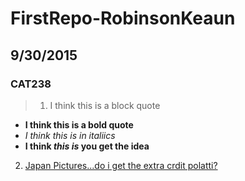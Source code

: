 # FirstRepo-RobinsonKeaun
## 9/30/2015
### CAT238
> 1.  I think this is a block quote
  - **I think this is a bold quote**
  - *I think this is in italiics*
  - **I think _this_ _is_ you get the  idea**
2. [Japan Pictures...do i get the extra crdit polatti?](https://www.dropbox.com/sh/yg7x8y1931bscre/NgoREx_Coj)
